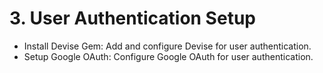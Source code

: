 # 3. User Authentication Setup

- Install Devise Gem: Add and configure Devise for user authentication.
- Setup Google OAuth: Configure Google OAuth for user authentication.